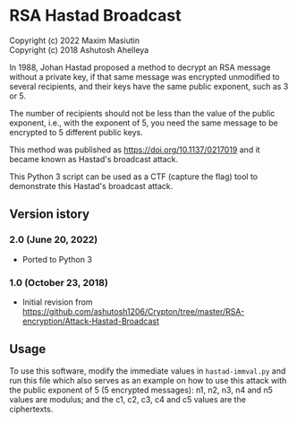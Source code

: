 
# RSA Hastad Broadcast
Copyright (c) 2022 Maxim Masiutin  
Copyright (c) 2018 Ashutosh Ahelleya

In 1988, Johan Hastad proposed a method to decrypt an RSA message without a private key,
if that same message was encrypted unmodified to several recipients,
and their keys have the same public exponent, such as 3 or 5.

The number of recipients should not be less than the value of the public exponent, i.e.,
with the exponent of 5, you need the same message to be encrypted to 5 different public keys.

This method was published as https://doi.org/10.1137/0217019
and it became known as Hastad's broadcast attack.

This Python 3 script can be used as a CTF (capture the flag) tool
to demonstrate this Hastad's broadcast attack.


## Version istory
### 2.0 (June 20, 2022)
- Ported to Python 3
### 1.0 (October 23, 2018)
- Initial revision from https://github.com/ashutosh1206/Crypton/tree/master/RSA-encryption/Attack-Hastad-Broadcast

## Usage

To use this software, modify the immediate values in `hastad-immval.py` and run this file which also serves as an example on how to use this attack
with the public exponent of 5 (5 encrypted messages): n1, n2, n3, n4 and n5 values are modulus; and the c1, c2, c3, c4 and c5 values are the ciphertexts.
